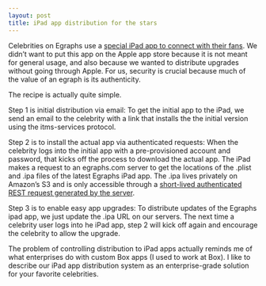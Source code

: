 ```yaml
---
layout: post
title: iPad app distribution for the stars
---
```


Celebrities on Egraphs use a [special iPad app to connect with their fans](https://www.youtube.com/watch?v=BfU_cE6HxDw). We didn’t want to put this app on the Apple app store because it is not meant for general usage, and also because we wanted to distribute upgrades without going through Apple. For us, security is crucial because much of the value of an egraph is its authenticity.

The recipe is actually quite simple.

Step 1 is initial distribution via email: To get the initial app to the iPad, we send an email to the celebrity with a link that installs the the initial version using the itms-services protocol.

Step 2 is to install the actual app via authenticated requests: When the celebrity logs into the initial app with a pre-provisioned account and password, that kicks off the process to download the actual app. The iPad makes a request to an egraphs.com server to get the locations of the .plist and .ipa files of the latest Egraphs iPad app. The .ipa lives privately on Amazon’s S3 and is only accessible through a [short-lived authenticated REST request generated by the server](http://s3.amazonaws.com/doc/s3-developer-guide/RESTAuthentication.html).

Step 3 is to enable easy app upgrades: To distribute updates of the Egraphs ipad app, we just update the .ipa URL on our servers. The next time a celebrity user logs into he iPad app, step 2 will kick off again and encourage the celebrity to allow the upgrade.

The problem of controlling distribution to iPad apps actually reminds me of what enterprises do with custom Box apps (I used to work at Box). I like to describe our iPad app distribution system as an enterprise-grade solution for your favorite celebrities.

